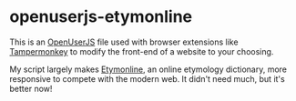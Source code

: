 # openuserjs-etymonline
This is an [OpenUserJS](https://openuserjs.org) file used with browser extensions like [Tampermonkey](https://tampermonkey.net) to modify the front-end of a website to your choosing.

My script largely makes [Etymonline](http://etymonline.com), an online etymology dictionary, more responsive to compete with the modern web. It didn't need much, but it's better now!

